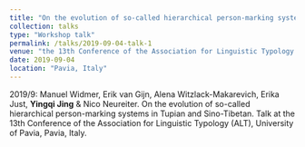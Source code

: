 ```yaml
---
title: "On the evolution of so-called hierarchical person-marking systems in Tupian and Sino-Tibetan"
collection: talks
type: "Workshop talk"
permalink: /talks/2019-09-04-talk-1
venue: "the 13th Conference of the Association for Linguistic Typology (ALT)"
date: 2019-09-04
location: "Pavia, Italy"
---
```


2019/9: Manuel Widmer, Erik van Gijn, Alena Witzlack-Makarevich, Erika Just, **Yingqi Jing** & Nico Neureiter. On the evolution of so-called hierarchical person-marking systems in Tupian and Sino-Tibetan. Talk at the 13th Conference of the Association for Linguistic Typology (ALT), University of Pavia, Pavia, Italy.